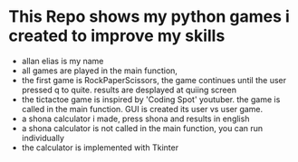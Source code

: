 # This Repo shows my python games i created to improve my skills 

- allan elias is my name
- all games are played in the main function, 
- the first game is RockPaperScissors, the game continues until the user pressed q to quite. results are desplayed at quiing screen
- the tictactoe game is inspired by 'Coding Spot' youtuber. the game is called in the main function. GUI is created its user vs user game.
- a shona calculator i made, press shona and results in english
- a shona calculator is not called in the main function, you can run individually
- the calculator is implemented with Tkinter